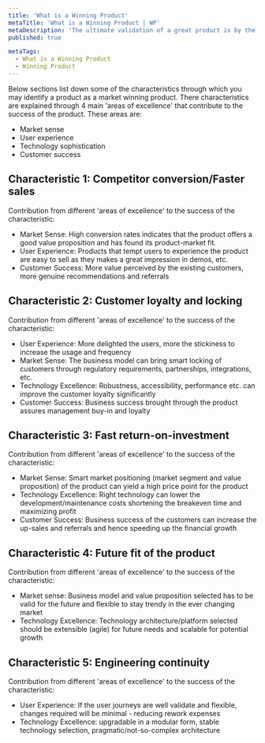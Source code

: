 ```yaml
---
title: 'What is a Winning Product'
metaTitle: 'What is a Winning Product | WP'
metaDescription: 'The ultimate validation of a great product is by the market and the users. Therefore building a winning product require much more than engineering excellence.'
published: true

metaTags:
  - What is a Winning Product
  - Winning Product
---
```


Below sections list down some of the characteristics through which you may identify a product as a market winning product. There characteristics are explained through 4 main 'areas of excellence' that contribute to the success of the product. These areas are:
 - Market sense
 - User experience
 - Technology sophistication
 - Customer success


## Characteristic 1: Competitor conversion/Faster sales
Contribution from different 'areas of excellence' to the success of the characteristic:
 - Market Sense: High conversion rates indicates that the product offers a good value proposition and has found its product-market fit.
 - User Experience: Products that tempt users to experience the product are easy to sell as they makes a great impression in demos, etc.
 - Customer Success: More value perceived by the existing customers, more genuine recommendations and referrals


## Characteristic 2: Customer loyalty and locking
Contribution from different 'areas of excellence' to the success of the characteristic:
 - User Experience: More delighted the users, more the stickiness to increase the usage and frequency
 - Market Sense: The business model can bring smart locking of customers through regulatory requirements, partnerships, integrations, etc.
 - Technology Excellence: Robustness, accessibility, performance etc. can improve the customer loyalty significantly
 - Customer Success: Business success brought through the product assures management buy-in and loyalty


## Characteristic 3: Fast return-on-investment
Contribution from different 'areas of excellence' to the success of the characteristic:
- Market Sense: Smart market positioning (market segment and value proposition) of the product can yield a high price point for the product
- Technology Excellence: Right technology can lower the development/maintenance costs shortening the breakeven time and maximizing profit
- Customer Success: Business success of the customers can increase the up-sales and referrals and hence speeding up the financial growth


## Characteristic 4: Future fit of the product
Contribution from different 'areas of excellence' to the success of the characteristic:
- Market sense: Business model and value proposition selected has to be valid for the future and flexible to stay trendy in the ever changing market
- Technology Excellence: Technology architecture/platform selected should be extensible (agile) for future needs and scalable for potential growth


## Characteristic 5: Engineering continuity
Contribution from different 'areas of excellence' to the success of the characteristic:
- User Experience: If the user journeys are well validate and flexible, changes required will be minimal - reducing rework expenses
- Technology Excellence: upgradable in a modular form, stable technology selection, pragmatic/not-so-complex architecture